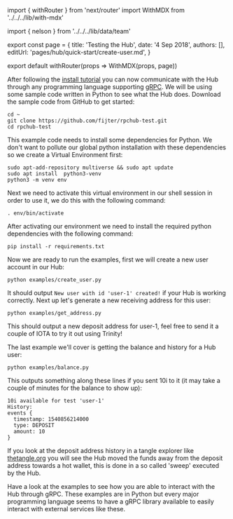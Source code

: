 import { withRouter } from 'next/router'
import WithMDX from '../../../lib/with-mdx'

import { nelson } from '../../../lib/data/team'

export const page = {
title: 'Testing the Hub',
date: '4 Sep 2018',
authors: [],
editUrl: 'pages/hub/quick-start/create-user.md',
}

export default withRouter(props => WithMDX(props, page))

After following the [install tutorial](simple-install) you can now communicate with the Hub through any programming language supporting [gRPC](https://grpc.io/). We will be using some sample code written in Python to see what the Hub does. Download the sample code from GitHub to get started:

	cd ~
	git clone https://github.com/fijter/rpchub-test.git
	cd rpchub-test

This example code needs to install some dependencies for Python. We don't want to pollute our global python installation with these dependencies so we create a Virtual Environment first:

	sudo apt-add-repository multiverse && sudo apt update
	sudo apt install  python3-venv
	python3 -m venv env

Next we need to activate this virtual environment in our shell session in order to use it, we do this with the following command:

	. env/bin/activate

After activating our environment we need to install the required python dependencies with the following command:

	pip install -r requirements.txt
  
Now we are ready to run the examples, first we will create a new user account in our Hub:

	python examples/create_user.py

It should output `New user with id 'user-1' created!` if your Hub is working correctly.
Next up let's generate a new receiving address for this user:

	python examples/get_address.py

This should output a new deposit address for user-1, feel free to send it a couple of IOTA to try it out using Trinity!

The last example we'll cover is getting the balance and history for a Hub user:  

	python examples/balance.py

This outputs something along these lines if you sent 10i to it (it may take a couple of minutes for the balance to show up):

	10i available for test 'user-1'
	History:
	events {
	  timestamp: 1540856214000
	  type: DEPOSIT
	  amount: 10
	}

If you look at the deposit address history in a tangle explorer like [thetangle.org](https://thetangle.org/) you will see the Hub moved the funds away from the deposit address towards a hot wallet, this is done in a so called 'sweep' executed by the Hub.

Have a look at the examples to see how you are able to interact with the Hub through gRPC. These examples are in Python but every major programming language seems to have a gRPC library available to easily interact with external services like these.
